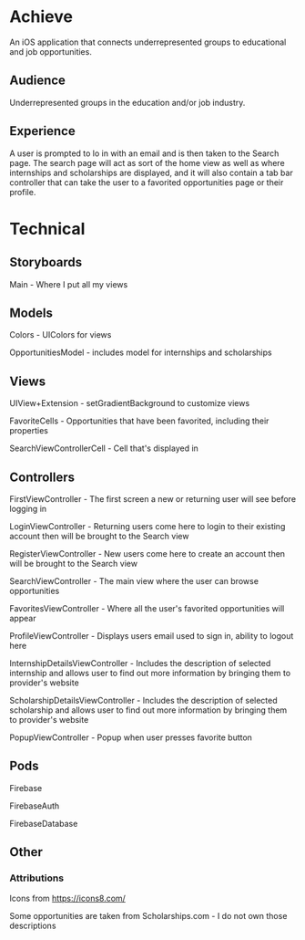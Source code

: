 # Achieve
An iOS application that connects underrepresented groups to educational and job opportunities.

## Audience
Underrepresented groups in the education and/or job industry.

## Experience
A user is prompted to lo in with an email and is then taken to the Search page. The search page will act as sort of the home view as well as where internships and scholarships are displayed, and it will also contain a tab bar controller that can take the user to a favorited opportunities page or their profile.

# Technical
## Storyboards
Main - Where I put all my views

## Models
Colors - UIColors for views

OpportunitiesModel - includes model for internships and scholarships


## Views
UIView+Extension - setGradientBackground to customize views

FavoriteCells - Opportunities that have been favorited, including their properties

SearchViewControllerCell - Cell that's displayed in

## Controllers
FirstViewController - The first screen a new or returning user will see before logging in

LoginViewController - Returning users come here to login to their existing account then will be brought to the Search view

RegisterViewController - New users come here to create an account then will be brought to the Search view

SearchViewController - The main view where the user can browse opportunities

FavoritesViewController - Where all the user's favorited opportunities  will appear

ProfileViewController - Displays users email used to sign in, ability to logout here

InternshipDetailsViewController - Includes the description of selected internship and allows user to find out more information by bringing them to provider's website

ScholarshipDetailsViewController - Includes the description of selected scholarship and allows user to find out more information by bringing them to provider's website

PopupViewController - Popup when user presses favorite button

## Pods
Firebase

FirebaseAuth

FirebaseDatabase

## Other
### Attributions

Icons from https://icons8.com/

Some opportunities are taken from Scholarships.com - I do not own those descriptions
